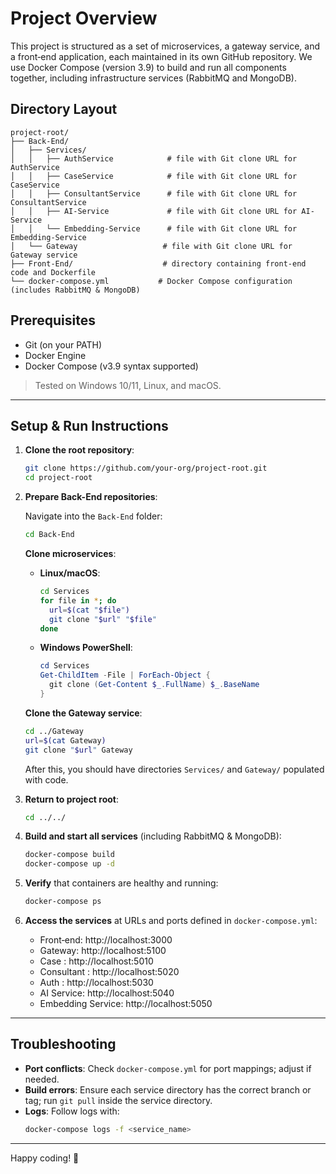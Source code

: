 # Project Overview

This project is structured as a set of microservices, a gateway service, and a front‑end application, each maintained in its own GitHub repository. We use Docker Compose (version 3.9) to build and run all components together, including infrastructure services (RabbitMQ and MongoDB).

## Directory Layout

```
project-root/
├── Back-End/
│   ├── Services/
│   │   ├── AuthService            # file with Git clone URL for AuthService
│   │   ├── CaseService            # file with Git clone URL for CaseService
│   │   ├── ConsultantService      # file with Git clone URL for ConsultantService
│   │   ├── AI-Service             # file with Git clone URL for AI-Service
│   │   └── Embedding-Service      # file with Git clone URL for Embedding-Service
│   └── Gateway                   # file with Git clone URL for Gateway service
├── Front-End/                    # directory containing front‑end code and Dockerfile
└── docker-compose.yml           # Docker Compose configuration (includes RabbitMQ & MongoDB)
```

## Prerequisites

- Git (on your PATH)
- Docker Engine
- Docker Compose (v3.9 syntax supported)

> Tested on Windows 10/11, Linux, and macOS.

---

## Setup & Run Instructions

1. **Clone the root repository**:
   ```bash
   git clone https://github.com/your-org/project-root.git
   cd project-root
   ```

2. **Prepare Back-End repositories**:

   Navigate into the `Back-End` folder:
   ```bash
   cd Back-End
   ```

   **Clone microservices**:

   - **Linux/macOS**:
     ```bash
     cd Services
     for file in *; do
       url=$(cat "$file")
       git clone "$url" "$file"
     done
     ```

   - **Windows PowerShell**:
     ```powershell
     cd Services
     Get-ChildItem -File | ForEach-Object {
       git clone (Get-Content $_.FullName) $_.BaseName
     }
     ```

   **Clone the Gateway service**:
   ```bash
   cd ../Gateway
   url=$(cat Gateway)
   git clone "$url" Gateway
   ```

   After this, you should have directories `Services/` and `Gateway/` populated with code.

3. **Return to project root**:
   ```bash
   cd ../../
   ```

4. **Build and start all services** (including RabbitMQ & MongoDB):
   ```bash
   docker-compose build
   docker-compose up -d
   ```

5. **Verify** that containers are healthy and running:
   ```bash
   docker-compose ps
   ```

6. **Access the services** at URLs and ports defined in `docker-compose.yml`:
   - Front‑end: http://localhost:3000
   - Gateway:   http://localhost:5100
   - Case :  http://localhost:5010
   - Consultant : http://localhost:5020
   - Auth :  http://localhost:5030
   - AI Service: http://localhost:5040
   - Embedding Service: http://localhost:5050

---

## Troubleshooting

- **Port conflicts**: Check `docker-compose.yml` for port mappings; adjust if needed.
- **Build errors**: Ensure each service directory has the correct branch or tag; run `git pull` inside the service directory.
- **Logs**: Follow logs with:
  ```bash
  docker-compose logs -f <service_name>
  ```

---

Happy coding! 🚀

